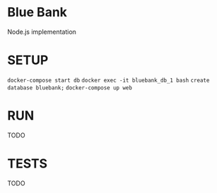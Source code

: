# Blue Bank

Node.js implementation


# SETUP

```docker-compose start db```
```docker exec -it bluebank_db_1 bash```
```create database bluebank;```
```docker-compose up web```

# RUN

TODO

# TESTS

TODO
